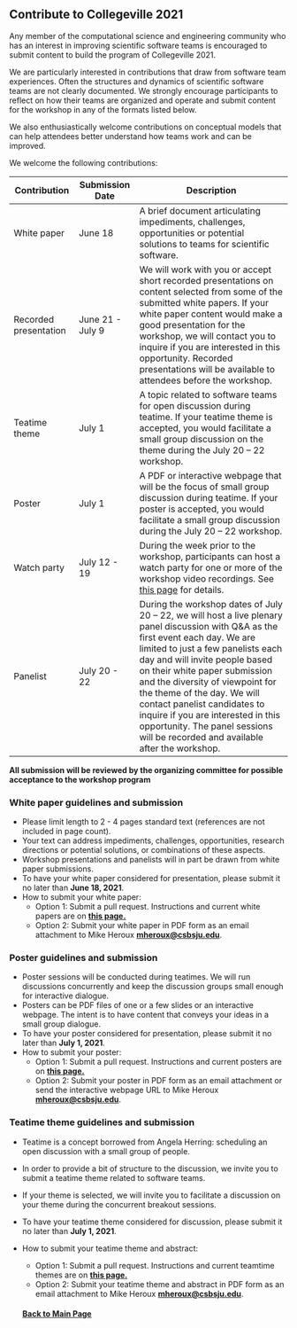 ## Contribute to Collegeville 2021

Any member of the computational science and engineering community who has an interest in improving scientific software teams is encouraged to submit content to build the program of Collegeville 2021.  

We are particularly interested in contributions that draw from software team experiences.  Often the structures and dynamics of scientific software teams are not clearly documented.  We strongly encourage participants to reflect on how their teams are organized and operate and submit content for the workshop in any of the formats listed below.

We also enthusiastically welcome contributions on conceptual models that can help attendees better understand how teams work and can be improved.  

We welcome the following contributions:

| Contribution| Submission Date | Description                                |
|-------------|-----------------|--------------------------------------------|
| White paper | June 18 | A brief document articulating impediments, challenges, opportunities or potential solutions to teams for scientific software. |
| Recorded presentation | June 21 - July 9 | We will work with you or accept short recorded presentations on content selected from some of the submitted white papers. If your white paper content would make a good presentation for the workshop, we will contact you to inquire if you are interested in this opportunity. Recorded presentations will be available to attendees before the workshop. |
| Teatime theme | July 1 |A topic related to software teams for open discussion during teatime. If your teatime theme is accepted, you would facilitate a small group discussion on the theme during the July 20 – 22 workshop. |
| Poster      |July 1  |A PDF or interactive webpage that will be the focus of small group discussion during teatime. If your poster is accepted, you would facilitate a small group discussion during the July 20 – 22 workshop.   |
| Watch party | July 12 - 19 | During the week prior to the workshop, participants can host a watch party for one or more of the workshop video recordings. See [this page](WorkshopResources/WatchParty/WatchPartyList.md) for details. |
Panelist |  July 20 - 22 | During the workshop dates of July 20 – 22, we will host a live plenary panel discussion with Q&A as the first event each day.  We are limited to just a few panelists each day and will invite people based on their white paper submission and the diversity of viewpoint for the theme of the day.  We will contact panelist candidates to inquire if you are interested in this opportunity. The panel sessions will be recorded and available after the workshop. |

**All submission will be reviewed by the organizing committee for possible acceptance to the workshop program**

### White paper guidelines and submission
- Please limit length to 2 - 4 pages standard text (references are not included in page count).
- Your text can address impediments, challenges, opportunities, research directions or potential solutions, or combinations of these aspects.
- Workshop presentations and panelists will in part be drawn from white paper submissions.
- To have your white paper considered for presentation, please submit it no later than **June 18, 2021**.
- How to submit your white paper:
  - Option 1: Submit a pull request. Instructions and current white papers are on **[this page.](https://collegeville.github.io/CW21/WorkshopResources/WhitePapers/WhitePaperList.html)**
  - Option 2: Submit your white paper in PDF form as an email attachment to Mike Heroux **<mheroux@csbsju.edu>**.

### Poster guidelines and submission
- Poster sessions will be conducted during teatimes.  We will run discussions concurrently and keep the discussion groups small enough for interactive dialogue.
- Posters can be PDF files of one or a few slides or an interactive webpage.  The intent is to have content that conveys your ideas in a small group dialogue.
- To have your poster considered for presentation, please submit it no later than **July 1, 2021**.
- How to submit your poster:
  - Option 1: Submit a pull request. Instructions and current posters are on **[this page.](https://collegeville.github.io/CW21/WorkshopResources/Posters/PosterList.html)**
  - Option 2: Submit your poster in PDF form as an email attachment or send the interactive webpage URL to Mike Heroux **<mheroux@csbsju.edu>**.

### Teatime theme guidelines and submission
- Teatime is a concept borrowed from Angela Herring: scheduling an open discussion with a small group of people.  
- In order to provide a bit of structure to the discussion, we invite you to submit a teatime theme related to software teams.
- If your theme is selected, we will invite you to facilitate a discussion on your theme during the concurrent breakout sessions.
- To have your teatime theme considered for discussion, please submit it no later than **July 1, 2021**.
- How to submit your teatime theme and abstract:
  - Option 1: Submit a pull request. Instructions and current teamtime themes are on **[this page.](https://collegeville.github.io/CW21/WorkshopResources/TeatimeThemes/TeatimeThemeList.html)**
  - Option 2: Submit your teatime theme and abstract in PDF form as an email attachment to Mike Heroux **<mheroux@csbsju.edu>**.


  #### [Back to Main Page](index.md)
